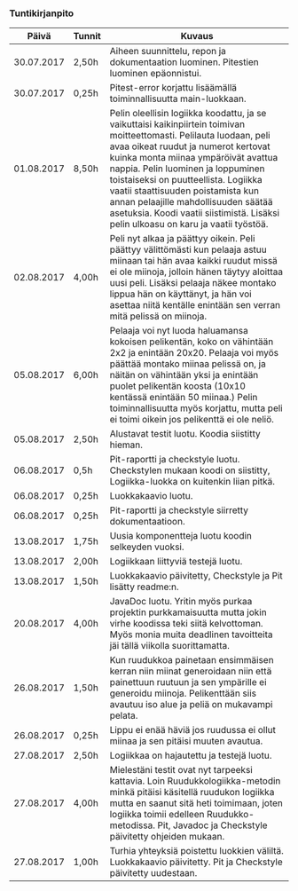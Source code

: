 ### Tuntikirjanpito
Päivä | Tunnit | Kuvaus
--------------- | ----- | ------
30.07.2017 | 2,50h | Aiheen suunnittelu, repon ja dokumentaation luominen. Pitestien luominen epäonnistui.
30.07.2017 | 0,25h | Pitest-error korjattu lisäämällä toiminnallisuutta main-luokkaan.
01.08.2017 | 8,50h | Pelin oleellisin logiikka koodattu, ja se vaikuttaisi kaikinpiirtein toimivan moitteettomasti. Pelilauta luodaan, peli avaa oikeat ruudut ja numerot kertovat kuinka monta miinaa ympäröivät avattua nappia. Pelin luominen ja loppuminen toistaiseksi on puutteellista. Logiikka vaatii staattisuuden poistamista kun annan pelaajille mahdollisuuden säätää asetuksia. Koodi vaatii siistimistä. Lisäksi pelin ulkoasu on karu ja vaatii työstöä.
02.08.2017 | 4,00h | Peli nyt alkaa ja päättyy oikein. Peli päättyy välittömästi kun pelaaja astuu miinaan tai hän avaa kaikki ruudut missä ei ole miinoja, jolloin hänen täytyy aloittaa uusi peli. Lisäksi pelaaja näkee montako lippua hän on käyttänyt, ja hän voi asettaa niitä kentälle enintään sen verran mitä pelissä on miinoja.
05.08.2017 | 6,00h | Pelaaja voi nyt luoda haluamansa kokoisen pelikentän, koko on vähintään 2x2 ja enintään 20x20. Pelaaja voi myös päättää montako miinaa pelissä on, ja näitän on vähintään yksi ja enintään puolet pelikentän koosta (10x10 kentässä enintään 50 miinaa.) Pelin toiminnallisuutta myös korjattu, mutta peli ei toimi oikein jos pelikenttä ei ole neliö.
05.08.2017 | 2,50h | Alustavat testit luotu. Koodia siistitty hieman.
06.08.2017 | 0,5h | Pit-raportti ja checkstyle luotu. Checkstylen mukaan koodi on siistitty, Logiikka-luokka on kuitenkin liian pitkä.
06.08.2017 | 0,25h | Luokkakaavio luotu.
06.08.2017 | 0,25h | Pit-raportti ja checkstyle siirretty dokumentaatioon.
13.08.2017 | 1,75h | Uusia komponentteja luotu koodin selkeyden vuoksi.
13.08.2017 | 2,00h | Logiikkaan liittyviä testejä luotu.
13.08.2017 | 1,50h | Luokkakaavio päivitetty, Checkstyle ja Pit lisätty readme:n.
20.08.2017 | 4,00h | JavaDoc luotu. Yritin myös purkaa projektin purkkamaisuutta mutta jokin virhe koodissa teki siitä kelvottoman. Myös monia muita deadlinen tavoitteita jäi tällä viikolla suorittamatta.
26.08.2017 | 1,50h | Kun ruudukkoa painetaan ensimmäisen kerran niin miinat generoidaan niin että painettuun ruutuun ja sen ympärille ei generoidu miinoja. Pelikenttään siis avautuu iso alue ja peliä on mukavampi pelata.
26.08.2017 | 0,25h | Lippu ei enää häviä jos ruudussa ei ollut miinaa ja sen pitäisi muuten avautua.
27.08.2017 | 2,50h | Logiikkaa on hajautettu ja testejä luotu.
27.08.2017 | 4,00h | Mielestäni testit ovat nyt tarpeeksi kattavia. Loin Ruudukkologiikka-metodin minkä pitäisi käsitellä ruudukon logiikka mutta en saanut sitä heti toimimaan, joten logiikka toimii edelleen Ruudukko-metodissa. Pit, Javadoc ja Checkstyle päivitetty ohjeiden mukaan.
27.08.2017 | 1,00h | Turhia yhteyksiä poistettu luokkien väliltä. Luokkakaavio päivitetty. Pit ja Checkstyle päivitetty uudestaan.
